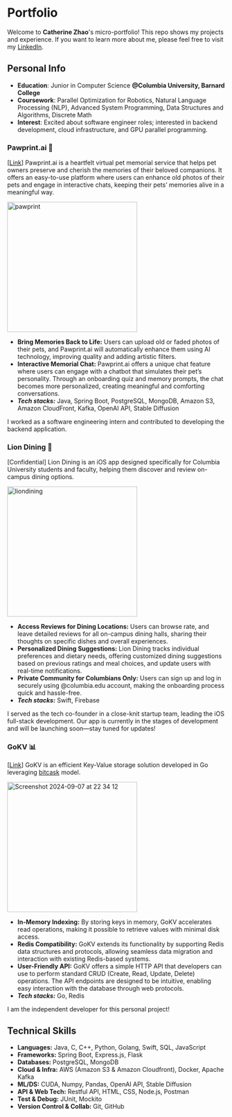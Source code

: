 # Portfolio
Welcome to **Catherine Zhao**'s micro-portfolio! This repo shows my projects and experience. If you want to learn more about me, please feel free to visit my [LinkedIn](https://www.linkedin.com/in/cathzzr2/).

## Personal Info
- **Education**: Junior in Computer Science **@Columbia University, Barnard College**
- **Coursework**: Parallel Optimization for Robotics, Natural Language Processing (NLP), Advanced System Programming, Data Structures and Algorithms, Discrete Math
- **Interest**: Excited about software engineer roles; interested in backend development, cloud infrastructure, and GPU parallel programming.

### Pawprint.ai 🐾 
[[Link](https://github.com/cathzzr2/pawprint.ai)]
Pawprint.ai is a heartfelt virtual pet memorial service that helps pet owners preserve and cherish the memories of their beloved companions. It offers an easy-to-use platform where users can enhance old photos of their pets and engage in interactive chats, keeping their pets’ memories alive in a meaningful way.

<img width="300" alt="pawprint" src="https://github.com/user-attachments/assets/1caa2e8c-8178-449b-bbcf-a3bffa250352">


- **Bring Memories Back to Life:** Users can upload old or faded photos of their pets, and Pawprint.ai will automatically enhance them using AI technology, improving quality and adding artistic filters.
- **Interactive Memorial Chat:** Pawprint.ai offers a unique chat feature where users can engage with a chatbot that simulates their pet’s personality. Through an onboarding quiz and memory prompts, the chat becomes more personalized, creating meaningful and comforting conversations.
- ***Tech stacks:*** Java, Spring Boot, PostgreSQL, MongoDB, Amazon S3, Amazon CloudFront, Kafka, OpenAI API, Stable Diffusion

I worked as a software engineering intern and contributed to developing the backend application.
  
### Lion Dining 🦁 
[Confidential]
Lion Dining is an iOS app designed specifically for Columbia University students and faculty, helping them discover and review on-campus dining options. 

<img width="300" alt="liondining" src="https://github.com/user-attachments/assets/21469224-e2ff-45b2-94d2-3e8a678325bd">


- **Access Reviews for Dining Locations:** Users can browse rate, and leave detailed reviews for all on-campus dining halls, sharing their thoughts on specific dishes and overall experiences.
- **Personalized Dining Suggestions:** Lion Dining tracks individual preferences and dietary needs, offering customized dining suggestions based on previous ratings and meal choices, and update users with real-time notifications.
- **Private Community for Columbians Only:** Users can sign up and log in securely using @columbia.edu account, making the onboarding process quick and hassle-free.
- ***Tech stacks:*** Swift, Firebase


I served as the tech co-founder in a close-knit startup team, leading the iOS full-stack development. Our app is currently in the stages of development and will be launching soon—stay tuned for updates!


### GoKV 📊 
[[Link](https://github.com/cathzzr2/GoKV)]
GoKV is an efficient Key-Value storage solution developed in Go leveraging [bitcask](https://medium.com/@arpitbhayani/bitcask-a-log-structured-fast-kv-store-c6c728a9536b) model.

<img width="300" alt="Screenshot 2024-09-07 at 22 34 12" src="https://github.com/user-attachments/assets/009ba424-68f4-4ba8-8fee-20c972a150ad">


- **In-Memory Indexing:** By storing keys in memory, GoKV accelerates read operations, making it possible to retrieve values with minimal disk access.
- **Redis Compatibility:** GoKV extends its functionality by supporting Redis data structures and protocols, allowing seamless data migration and interaction with existing Redis-based systems.
- **User-Friendly API:** GoKV offers a simple HTTP API that developers can use to perform standard CRUD (Create, Read, Update, Delete) operations. The API endpoints are designed to be intuitive, enabling easy interaction with the database through web protocols.
- ***Tech stacks:*** Go, Redis


I am the independent developer for this personal project!

## Technical Skills
- **Languages:** Java, C, C++, Python, Golang, Swift, SQL, JavaScript
- **Frameworks:** Spring Boot, Express.js, Flask
- **Databases:** PostgreSQL, MongoDB
- **Cloud & Infra:** AWS (Amazon S3 & Amazon Cloudfront), Docker, Apache Kafka
- **ML/DS:** CUDA, Numpy, Pandas, OpenAI API, Stable Diffusion
- **API & Web Tech:** Restful API, HTML, CSS, Node.js, Postman
- **Test & Debug:** JUnit, Mockito
- **Version Control & Collab:** Git, GitHub
